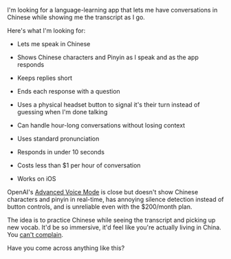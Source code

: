 I'm looking for a language-learning app that lets me have conversations in Chinese while showing me the transcript as I go.

Here's what I'm looking for:

- Lets me speak in Chinese

- Shows Chinese characters and Pinyin as I speak and as the app responds

- Keeps replies short

- Ends each response with a question

- Uses a physical headset button to signal it's their turn instead of guessing when I'm done talking

- Can handle hour-long conversations without losing context

- Uses standard pronunciation

- Responds in under 10 seconds

- Costs less than $1 per hour of conversation

- Works on iOS

OpenAI's [Advanced Voice Mode](https://help.openai.com/en/articles/9617425-advanced-voice-mode-faq) is close but doesn't show Chinese characters and pinyin in real-time, has annoying silence detection instead of button controls, and is unreliable even with the $200/month plan.

The idea is to practice Chinese while seeing the transcript and picking up new vocab. It'd be so immersive, it'd feel like you're actually living in China. You [can't complain](https://old.reddit.com/r/Jokes/comments/dfd1iv/i_asked_my_chinese_friend_what_its_like_living_in/#:~:text=He%20says%20he-,can%27t%20complain,-.).

Have you come across anything like this?
